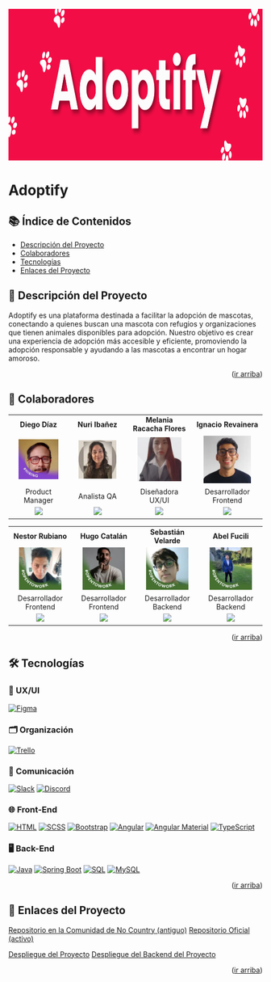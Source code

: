 <a id="readme-top"></a>

<p align="center">
  <img src="public/assets/readme-banner.png" height="300">
</p>

# Adoptify

## 📚 Índice de Contenidos

-   [Descripción del Proyecto](#description)
-   [Colaboradores](#collaborators)
-   [Tecnologías](#stack)
-   [Enlaces del Proyecto](#links)

## <span id="description">📝 Descripción del Proyecto</span>

Adoptify es una plataforma destinada a facilitar la adopción de mascotas, conectando a quienes buscan una mascota con refugios y organizaciones que tienen animales disponibles para adopción. Nuestro objetivo es crear una experiencia de adopción más accesible y eficiente, promoviendo la adopción responsable y ayudando a las mascotas a encontrar un hogar amoroso.

<p align="right">(<a href="#readme-top">ir arriba</a>)</p>

## <span id="collaborators">🤝 Colaboradores</span>

<table align="center">
  <tr>
    <td align="center"><b>Diego Díaz</b></td>
    <td align="center"><b>Nuri Ibañez</b></td>
    <td align="center"><b>Melania Racacha Flores</b></td>
    <td align="center"><b>Ignacio Revainera</b></td>
  </tr>
  <tr>
    <td align="center"><a href="https://www.linkedin.com/in/diego-d%C3%ADaz-44633a28b/" target="_blank"><img src="public/assets/home/profiles/diego.webp" width="75%"></a></td>
    <td align="center"><a href="https://www.linkedin.com/in/nuriei/" target="_blank"><img src="public/assets/home/profiles/nuri.webp" width="75%"></a></td>
    <td align="center"><a href="https://www.linkedin.com/in/melania-racacha-flores/" target="_blank"><img src="public/assets/home/profiles/melania.webp" width="75%"></a></td>
    <td align="center"><a href="https://www.linkedin.com/in/ignaciorevainera" target="_blank"><img src="public/assets/home/profiles/ignacio.webp" width="75%"></a></td>
  </tr>
  <tr>
    <td align="center">Product Manager</td>
    <td align="center">Analista QA</td>
    <td align="center">Diseñadora UX/UI</td>
    <td align="center">Desarrollador Frontend</td>
  </tr>
  <tr>
    <td align="center"><a href="https://www.linkedin.com/in/diego-d%C3%ADaz-44633a28b/" target="_blank"><img src="https://img.shields.io/badge/-LinkedIn-blue?logo=linkedin" width="50%"></a></td>
    <td align="center"><a href="https://www.linkedin.com/in/nuriei/" target="_blank"><img src="https://img.shields.io/badge/-LinkedIn-blue?logo=linkedin" width="50%"></a></td>
    <td align="center"><a href="https://www.linkedin.com/in/melania-racacha-flores/" target="_blank"><img src="https://img.shields.io/badge/-LinkedIn-blue?logo=linkedin" width="50%"></a></td>
    <td align="center"><a href="https://www.linkedin.com/in/ignaciorevainera" target="_blank"><img src="https://img.shields.io/badge/-LinkedIn-blue?logo=linkedin" width="50%"></a></td>
  </tr>
</table>

<table align="center">
  <tr>
    <td align="center"><b>Nestor Rubiano</b></td>
    <td align="center"><b>Hugo Catalán</b></td>
    <td align="center"><b>Sebastián Velarde</b></td>
    <td align="center"><b>Abel Fucili</b></td>
  </tr>
  <tr>
    <td align="center"><a href="https://www.linkedin.com/in/nestor-rubiano-b205a9270/" target="_blank"><img src="public/assets/home/profiles/nestor.webp" width="75%"></a></td>
    <td align="center"><a href="https://www.linkedin.com/in/hugo-catalan-895886133/" target="_blank"><img src="public/assets/home/profiles/hugo.webp" width="75%"></a></td>
    <td align="center"><a href="https://www.linkedin.com/in/sebasvelardedev/" target="_blank"><img src="public/assets/home/profiles/sebastian.webp" width="75%"></a></td>
    <td align="center"><a href="https://www.linkedin.com/in/abel-fucili-12055aa5/" target="_blank"><img src="public/assets/home/profiles/abel.webp" width="75%"></a></td>
  </tr>
  <tr>
    <td align="center">Desarrollador Frontend</td>
    <td align="center">Desarrollador Frontend</td>
    <td align="center">Desarrollador Backend</td>
    <td align="center">Desarrollador Backend</td>
  </tr>
  <tr>
    <td align="center"><a href="https://www.linkedin.com/in/nestor-rubiano-b205a9270/" target="_blank"><img src="https://img.shields.io/badge/-LinkedIn-blue?logo=linkedin" width="50%"></a></td>
    <td align="center"><a href="https://www.linkedin.com/in/hugo-catalan-895886133/" target="_blank"><img src="https://img.shields.io/badge/-LinkedIn-blue?logo=linkedin" width="50%"></a></td>
    <td align="center"><a href="https://www.linkedin.com/in/sebasvelardedev/" target="_blank"><img src="https://img.shields.io/badge/-LinkedIn-blue?logo=linkedin" width="50%"></a></td>
    <td align="center"><a href="https://www.linkedin.com/in/abel-fucili-12055aa5/" target="_blank"><img src="https://img.shields.io/badge/-LinkedIn-blue?logo=linkedin" width="50%"></a></td>
  </tr>
</table>

<p align="right">(<a href="#readme-top">ir arriba</a>)</p>

## <span id="stack">🛠️ Tecnologías</span>

### 🎨 UX/UI

[![Figma](https://img.shields.io/badge/Diseño-Figma-F24E1E)](https://www.figma.com/)

### 🗂️ Organización

[![Trello](https://img.shields.io/badge/Tareas-Trello-0052CC)](https://trello.com/)

### 💬 Comunicación

[![Slack](https://img.shields.io/badge/Comunicación-Slack-4A154B)](https://slack.com/)
[![Discord](https://img.shields.io/badge/Comunicación-Discord-7289DA)](https://discord.com/)

### 🌐 Front-End

[![HTML](https://img.shields.io/badge/Lenguaje-HTML-E34F26)](https://developer.mozilla.org/en-US/docs/Web/HTML)
[![SCSS](https://img.shields.io/badge/Lenguaje-SASS-CC6699)](https://sass-lang.com/)
[![Bootstrap](https://img.shields.io/badge/Librería-Bootstrap-563d7c)](https://getbootstrap.com/)
[![Angular](https://img.shields.io/badge/Framework-Angular-dc0030)](https://angular.io/)
[![Angular Material](https://img.shields.io/badge/Librería-Angular%20Material-eab200)](https://material.angular.io/)
[![TypeScript](https://img.shields.io/badge/Lenguaje-TypeScript-007acc)](https://www.typescriptlang.org/)

### 🖥️ Back-End

[![Java](https://img.shields.io/badge/Lenguaje-Java-ff4b2f)](https://www.java.com/)
[![Spring Boot](https://img.shields.io/badge/Framework-Spring%20Boot-004d00)](https://spring.io/projects/spring-boot)
[![SQL](https://img.shields.io/badge/Base%20de%20Datos-SQL-lightgrey)](https://www.postgresql.org/)
[![MySQL](https://img.shields.io/badge/Base%20de%20Datos-MySQL-blue)](https://www.mysql.com/)

<p align="right">(<a href="#readme-top">ir arriba</a>)</p>

## <span id="links">🔗 Enlaces del Proyecto</span>

[Repositorio en la Comunidad de No Country (antiguo)](https://github.com/No-Country-simulation/c19-42-n-java-react/)
[Repositorio Oficial (activo)](https://github.com/ignaciorevainera/c19-42-n-java-react/)

[Despliegue del Proyecto](https://c19-42-n-java-react.vercel.app/)
[Despliegue del Backend del Proyecto](https://c19-42-n-java-react.vercel.app/)

<p align="right">(<a href="#readme-top">ir arriba</a>)</p>
